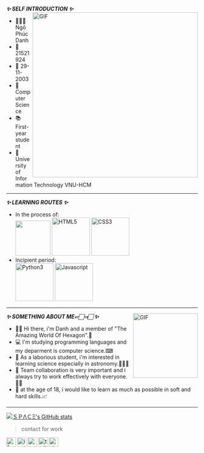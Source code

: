 
**_✨ SELF INTRODUCTION ✨_**
<img align="right" width="435px" alt="GIF" src="https://i.pinimg.com/originals/29/a8/37/29a8376d76e64b4e891a658a08cdda1a.gif" />
- 👨🏻‍🎓 Ngô Phúc Danh 
- 🔖 21521924 
- 📅 29-11-2003 
- 📖 Computer Science 
- 📚 First-year student 
- 🏫 University of Information Technology VNU-HCM 
---
**_✨ LEARNING ROUTES ✨_** 
- In the process of: \
  <img width="92px" src="https://i.ibb.co/cD7rgYW/readme-logo-C.png" border="0" />
  <img width="100px" src="https://i.ibb.co/Gs13k6v/HTML5.png" alt="HTML5" border="0" />
  <img width="100px" src="https://i.ibb.co/WWjW9Xm/CSS3.png" alt="CSS3" border="0" />
- Incipient period: \
  <img width="100px" src="https://i.ibb.co/MDHTKhG/Python3.png" alt="Python3" border="0" />
  <img width="100px" src="https://i.ibb.co/LCd3gKM/Javascript.png" alt="Javascript" border="0" />
 ---
**_✨ SOMETHING ABOUT ME👉🏻👈🏻 ✨_**
 <img align="right" width="170px" alt="GIF" src="https://cdni.iconscout.com/illustration/premium/thumb/developer-2143200-1801815.png" />
 - 👋🏻 Hi there, i'm Danh and a member of "The Amazing World Of Hexagon".🎇
 - 💻 I'm studying programming languages and my deparment is computer science.⌨
 - 🔬 As a laborious student, i'm interested in learning science especially in astronomy.👨🏻‍🚀
 - 👀 Team collaboration is very important and i always try to work effectively with everyone.👌🏻
 - 📓 at the age of 18, i would like to learn as much as possible in soft and hard skills.📈
 ---
 
 [![ＳＰΛＣΞ's GitHub stats](https://github-readme-stats.vercel.app/api?username=PhucDanh1412&show_icons=true&count_private=true&locale=en&theme=radical&cache_seconds=1800&custom_title=ＳＰΛＣΞ'sGS)](https://github.com/anuraghazra/github-readme-stats)
 
> contact for work
<a href="https://www.facebook.com/ciel.lucius">
  <img align="left" alt="facebook" width="25px" src="https://img.icons8.com/fluency/240/000000/facebook-new.png" />
</a>
<a href="https://www.instagram.com/ph_zanh/">
  <img align="left" alt="instagram" width="25px" src="https://img.icons8.com/fluency/240/000000/instagram-new.png" />
</a>
<a href="21521924@gm.uit.edu.vn">
  <img align="left" alt="gmail" width="25px" src="https://img.icons8.com/color/240/000000/gmail-new.png" />
</a>
<a href="https://twitter.com/PhcDanh11">
  <img align="left" alt="twitter" width="25px" src="https://img.icons8.com/color/240/000000/twitter.png" />
</a>
<a href="https://steamcommunity.com/profiles/76561198406783644/">
  <img align="left" alt="steam" width="25px" src="https://img.icons8.com/fluency/240/000000/steam.png" />
</a>






